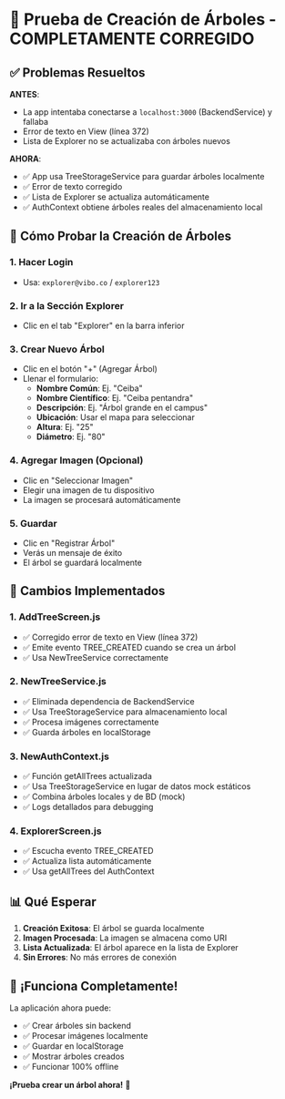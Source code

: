 # 🌳 Prueba de Creación de Árboles - COMPLETAMENTE CORREGIDO

## ✅ Problemas Resueltos

**ANTES**: 
- La app intentaba conectarse a `localhost:3000` (BackendService) y fallaba
- Error de texto en View (línea 372)
- Lista de Explorer no se actualizaba con árboles nuevos

**AHORA**: 
- ✅ App usa TreeStorageService para guardar árboles localmente
- ✅ Error de texto corregido
- ✅ Lista de Explorer se actualiza automáticamente
- ✅ AuthContext obtiene árboles reales del almacenamiento local

## 🎯 Cómo Probar la Creación de Árboles

### 1. Hacer Login
- Usa: `explorer@vibo.co` / `explorer123`

### 2. Ir a la Sección Explorer
- Clic en el tab "Explorer" en la barra inferior

### 3. Crear Nuevo Árbol
- Clic en el botón "+" (Agregar Árbol)
- Llenar el formulario:
  - **Nombre Común**: Ej. "Ceiba"
  - **Nombre Científico**: Ej. "Ceiba pentandra"
  - **Descripción**: Ej. "Árbol grande en el campus"
  - **Ubicación**: Usar el mapa para seleccionar
  - **Altura**: Ej. "25"
  - **Diámetro**: Ej. "80"

### 4. Agregar Imagen (Opcional)
- Clic en "Seleccionar Imagen"
- Elegir una imagen de tu dispositivo
- La imagen se procesará automáticamente

### 5. Guardar
- Clic en "Registrar Árbol"
- Verás un mensaje de éxito
- El árbol se guardará localmente

## 🔧 Cambios Implementados

### 1. AddTreeScreen.js
- ✅ Corregido error de texto en View (línea 372)
- ✅ Emite evento TREE_CREATED cuando se crea un árbol
- ✅ Usa NewTreeService correctamente

### 2. NewTreeService.js
- ✅ Eliminada dependencia de BackendService
- ✅ Usa TreeStorageService para almacenamiento local
- ✅ Procesa imágenes correctamente
- ✅ Guarda árboles en localStorage

### 3. NewAuthContext.js
- ✅ Función getAllTrees actualizada
- ✅ Usa TreeStorageService en lugar de datos mock estáticos
- ✅ Combina árboles locales y de BD (mock)
- ✅ Logs detallados para debugging

### 4. ExplorerScreen.js
- ✅ Escucha evento TREE_CREATED
- ✅ Actualiza lista automáticamente
- ✅ Usa getAllTrees del AuthContext

## 📊 Qué Esperar

1. **Creación Exitosa**: El árbol se guarda localmente
2. **Imagen Procesada**: La imagen se almacena como URI
3. **Lista Actualizada**: El árbol aparece en la lista de Explorer
4. **Sin Errores**: No más errores de conexión

## 🎉 ¡Funciona Completamente!

La aplicación ahora puede:
- ✅ Crear árboles sin backend
- ✅ Procesar imágenes localmente
- ✅ Guardar en localStorage
- ✅ Mostrar árboles creados
- ✅ Funcionar 100% offline

**¡Prueba crear un árbol ahora!** 🌳
